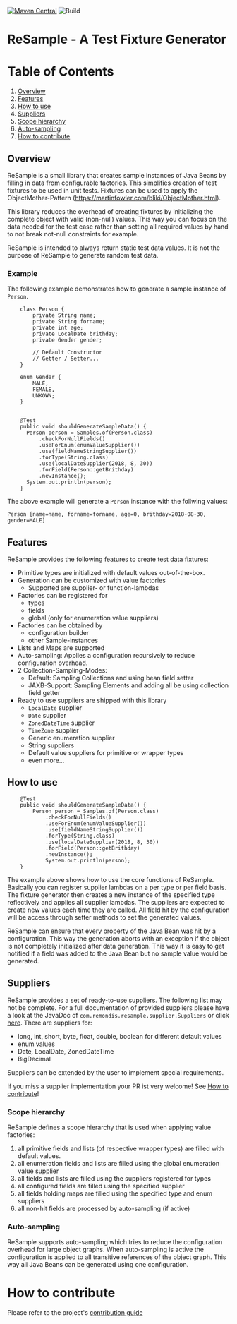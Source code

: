 [![Maven Central](https://img.shields.io/maven-central/v/com.remondis/resample.svg?label=Maven%20Central)](https://search.maven.org/search?q=g:%22com.remondis%22%20AND%20a:%22resample%22)
![Build](https://github.com/remondis-it/resample/actions/workflows/build.yml/badge.svg)


# ReSample - A Test Fixture Generator

# Table of Contents
1. [Overview](#overview)
2. [Features](#features)
3. [How to use](#how-to-use)
4. [Suppliers](#suppliers)
5. [Scope hierarchy](#scope-hierarchy)
6. [Auto-sampling](#auto-sampling)
7. [How to contribute](#how-to-contribute)

## Overview

ReSample is a small library that creates sample instances of Java Beans by filling in data from configurable factories. This simplifies creation of test fixtures to be used in unit tests. Fixtures can be used to apply the ObjectMother-Pattern (https://martinfowler.com/bliki/ObjectMother.html).

This library reduces the overhead of creating fixtures by initializing the complete object with valid (non-null) values. This way you can focus on the data needed for the test case rather than setting all required values by hand to not break not-null constraints for example.

ReSample is intended to always return static test data values. It is not the purpose of ReSample to generate random test data.

### Example

The following example demonstrates how to generate a sample instance of `Person`.

```
	class Person {
		private String name;
		private String forname;
		private int age;
		private LocalDate brithday;
		private Gender gender;

		// Default Constructor
		// Getter / Setter...
	}

	enum Gender {
		MALE,
		FEMALE,
		UNKOWN;
	}


	@Test
	public void shouldGenerateSampleData() {
	  Person person = Samples.of(Person.class)
	      .checkForNullFields()
	      .useForEnum(enumValueSupplier())
	      .use(fieldNameStringSupplier())
	      .forType(String.class)
	      .use(localDateSupplier(2018, 8, 30))
	      .forField(Person::getBrithday)
	      .newInstance();
	  System.out.println(person);
	}
```

The above example will generate a `Person` instance with the follwing values:
```
Person [name=name, forname=forname, age=0, brithday=2018-08-30, gender=MALE]
```

## Features

ReSample provides the following features to create test data fixtures:
- Primitive types are initialized with default values out-of-the-box.
- Generation can be customized with value factories
  - Supported are supplier- or function-lambdas
- Factories can be registered for
  - types
  - fields
  - global (only for enumeration value suppliers)
- Factories can be obtained by
  - configuration builder
  - other Sample-instances
- Lists and Maps are supported
- Auto-sampling: Applies a configuration recursively to reduce configuration overhead.
- 2 Collection-Sampling-Modes:
  - Default: Sampling Collections and using bean field setter
  - JAXB-Support: Sampling Elements and adding all be using collection field getter
- Ready to use suppliers are shipped with this library
  - `LocalDate` supplier
  - `Date` supplier
  - `ZonedDateTime` supplier
  - `TimeZone` supplier
  - Generic enumeration supplier
  - String suppliers
  - Default value suppliers for primitive or wrapper types
  - even more...

## How to use

```
	@Test
	public void shouldGenerateSampleData() {
		Person person = Samples.of(Person.class)
		    .checkForNullFields()
		    .useForEnum(enumValueSupplier())
		    .use(fieldNameStringSupplier())
		    .forType(String.class)
		    .use(localDateSupplier(2018, 8, 30))
		    .forField(Person::getBrithday)
		    .newInstance();
			System.out.println(person);
	}
```

The example above shows how to use the core functions of ReSample. Basically you can register supplier lambdas on a per type or per field basis. The fixture generator then creates a new instance of the specified type reflectively and applies all supplier lambdas. The suppliers are expected to create new values each time they are called. All field hit by the configuration will be access through setter methods to set the generated values.

ReSample can ensure that every property of the Java Bean was hit by a configuration. This way the generation aborts with an exception if the object is not completely initialized after data generation. This way it is easy to get notified if a field was added to the Java Bean but no sample value would be generated.

## Suppliers

ReSample provides a set of ready-to-use suppliers. The following list may not be complete. For a full documentation of provided suppliers please have a look at the JavaDoc of `com.remondis.resample.supplier.Suppliers` or click [here](src/main/java/com/remondis/resample/supplier/Suppliers.java).
There are suppliers for:

- long, int, short, byte, float, double, boolean for different default values
- enum values
- Date, LocalDate, ZonedDateTime
- BigDecimal

Suppliers can be extended by the user to implement special requirements.

If you miss a supplier implementation your PR ist very welcome! See [How to contribute](#how-to-contribute)!

### Scope hierarchy

ReSample defines a scope hierarchy that is used when applying value factories:

1. all primitive fields and lists (of respective wrapper types) are filled with default values.
2. all enumeration fields and lists are filled using the global enumeration value supplier
3. all fields and lists are filled using the suppliers registered for types
4. all configured fields are filled using the specified supplier
5. all fields holding maps are filled using the specified type and enum suppliers
6. all non-hit fields are processed by auto-sampling (if active)

### Auto-sampling

ReSample supports auto-sampling which tries to reduce the configuration overhead for large object graphs. When auto-sampling is active the configuration is applied to all transitive references of the object graph. This way all Java Beans can be generated using one configuration.



# How to contribute
Please refer to the project's [contribution guide](CONTRIBUTE.md)



